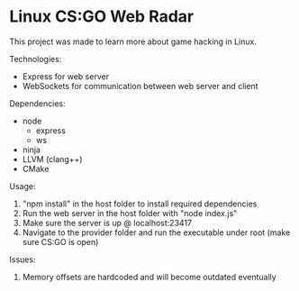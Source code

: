 # Linux CS:GO Web Radar

This project was made to learn more about game hacking in Linux.

Technologies:
- Express for web server
- WebSockets for communication between web server and client

Dependencies:
- node
    - express
    - ws
- ninja
- LLVM (clang++)
- CMake

Usage:
1. "npm install" in the host folder to install required dependencies
2. Run the web server in the host folder with "node index.js"
3. Make sure the server is up @ localhost:23417
4. Navigate to the provider folder and run the executable under root (make sure CS:GO is open)

Issues:
1. Memory offsets are hardcoded and will become outdated eventually
